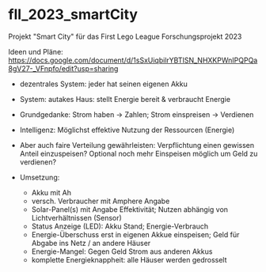 # fll_2023_smartCity
Projekt "Smart City" für das First Lego League Forschungsprojekt 2023

Ideen und Pläne: https://docs.google.com/document/d/1sSxUiqbilrYBTISN_NHXKPWnIPQPQa8gV27-_VFnpfo/edit?usp=sharing

 * dezentrales System: jeder hat seinen eigenen Akku
 * System: autakes Haus: stellt Energie bereit & verbraucht Energie
 * Grundgedanke: Strom haben -> Zahlen; Strom einspreisen -> Verdienen
 * Intelligenz: Möglichst effektive Nutzung der Ressourcen (Energie) 
 * Aber auch faire Verteilung gewährleisten: Verpflichtung einen gewissen Anteil einzuspeisen? Optional noch mehr Einspeisen möglich um Geld zu verdienen?

 * Umsetzung:
    - Akku mit Ah
    - versch. Verbraucher mit Amphere Angabe
    - Solar-Panel(s) mit Angabe Effektivität; Nutzen abhängig von Lichtverhältnissen (Sensor)
    - Status Anzeige (LED): Akku Stand; Energie-Verbrauch
    - Energie-Überschuss erst in eigenen Akkue einspeisen; Geld für Abgabe ins Netz / an andere Häuser 
    - Energie-Mangel: Gegen Geld Strom aus anderen Akkus
    - komplette Energieknappheit: alle Häuser werden gedrosselt
